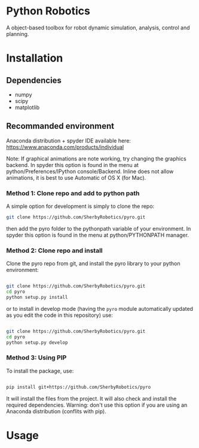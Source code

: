 # Python Robotics

A object-based toolbox for robot dynamic simulation, analysis, control and planning.

# Installation #

## Dependencies ###
* numpy
* scipy
* matplotlib

## Recommanded environment ##
Anaconda distribution + spyder IDE available here: https://www.anaconda.com/products/individual

Note: If graphical animations are note working, try changing the graphics backend. In spyder this option is found in the menu at python/Preferences/IPython console/Backend. Inline does not allow animations, it is best to use Automatic of OS X (for Mac).

### Method 1: Clone repo and add to python path ###

A simple option for development is simply to clone the repo:
```bash
git clone https://github.com/SherbyRobotics/pyro.git
```
then add the pyro folder to the pythonpath variable of your environment. In spyder this option is found in the menu at python/PYTHONPATH manager.

### Method 2: Clone repo and install ###

Clone the pyro repo from git, and install the pyro library to your python
environment:

```bash

git clone https://github.com/SherbyRobotics/pyro.git
cd pyro
python setup.py install
```
or to install in develop mode (having the `pyro` module automatically updated as you edit the code in this
repository) use:

```bash

git clone https://github.com/SherbyRobotics/pyro.git
cd pyro
python setup.py develop
```

### Method 3: Using PIP ###

To install the package, use: 
```bash

pip install git+https://github.com/SherbyRobotics/pyro
```

It will install the files from the project. It will also check and install the required dependencies. Warning: don't use this option if you are using an Anaconda distribution (conflits with pip).

# Usage #







